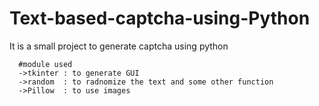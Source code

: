 # Text-based-captcha-using-Python
It is a small project to generate captcha using python

      #module used
      ->tkinter : to generate GUI
      ->random  : to radnomize the text and some other function
      ->Pillow  : to use images
      
